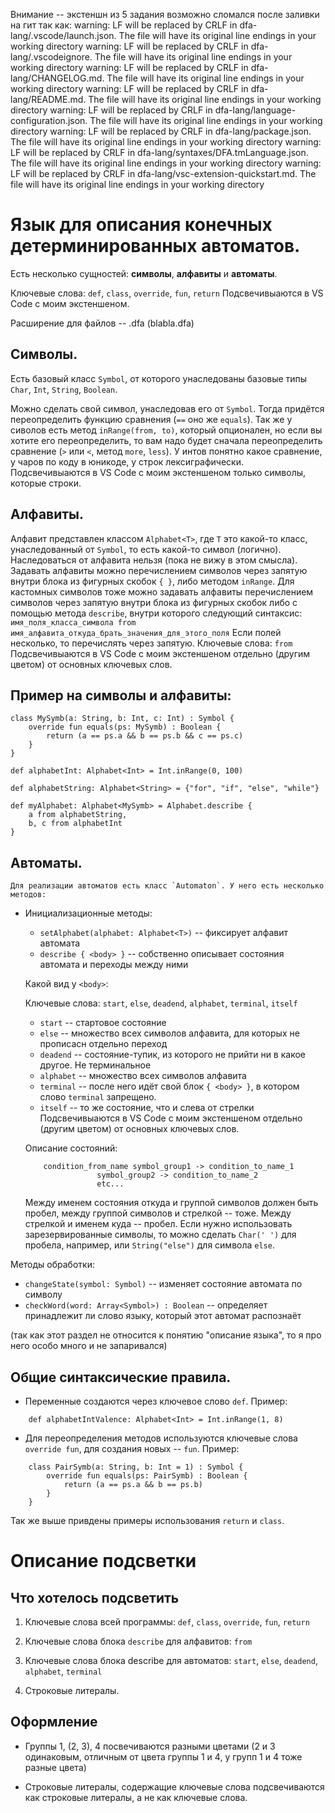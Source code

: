 Внимание -- экстеншн из 5 задания возможно сломался после заливки на гит так как:
warning: LF will be replaced by CRLF in dfa-lang/.vscode/launch.json.
The file will have its original line endings in your working directory
warning: LF will be replaced by CRLF in dfa-lang/.vscodeignore.
The file will have its original line endings in your working directory
warning: LF will be replaced by CRLF in dfa-lang/CHANGELOG.md.
The file will have its original line endings in your working directory
warning: LF will be replaced by CRLF in dfa-lang/README.md.
The file will have its original line endings in your working directory
warning: LF will be replaced by CRLF in dfa-lang/language-configuration.json.
The file will have its original line endings in your working directory
warning: LF will be replaced by CRLF in dfa-lang/package.json.
The file will have its original line endings in your working directory
warning: LF will be replaced by CRLF in dfa-lang/syntaxes/DFA.tmLanguage.json.
The file will have its original line endings in your working directory
warning: LF will be replaced by CRLF in dfa-lang/vsc-extension-quickstart.md.
The file will have its original line endings in your working directory

# Язык для описания конечных детерминированных автоматов.

Есть несколько сущностей: **символы**, **алфавиты** и **автоматы**. 

Ключевые слова:
	`def`, `class`, `override`, `fun`, `return`
Подсвечивыаются в VS Code с моим экстеншеном.

Расширение для файлов --	.dfa (blabla.dfa)

## Символы.
Есть базовый класс `Symbol`, от которого унаследованы базовые типы `Char`, `Int`, `String`, `Boolean`.

Можно сделать свой символ, унаследовав его от `Symbol`. Тогда придётся переопределить функцию сравнения (`==` оно же `equals`).
Так же у сиволов есть метод `inRange(from, to)`, который опционален, но если вы хотите его переопределить, 
то вам надо будет сначала переопределить сравнение (`>` или `<`, метод `more`, `less`). У интов понятно какое сравнение,
у чаров по коду в юникоде, у строк лексиграфически.
Подсвечивыаются в VS Code с моим экстеншеном только символы, которые строки.

## Алфавиты.
Алфавит представлен классом `Alphabet<T>`, где `T` это какой-то класс, унаследованный от `Symbol`, то есть какой-то символ (логично).
Наследоваться от алфавита нельзя (пока не вижу в этом смысла). Задавать алфавиты можно перечислением символов
через запятую внутри блока из фигурных скобок `{ }`, либо методом `inRange`. Для кастомных символов тоже можно 
задавать алфавиты перечислением символов через запятую внутри блока из фигурных скобок либо с помощью метода `describe`,
внутри которого следующий синтаксис: 
`имя_поля_класса_символа from имя_алфавита_откуда_брать_значения_для_этого_поля`
Если полей несколько, то перечислять через запятую. 
Ключевые слова: `from`
Подсвечивыаются в VS Code с моим экстеншеном отдельно (другим цветом) от основных ключевых слов.

## Пример на символы и алфавиты:
```
class MySymb(a: String, b: Int, c: Int) : Symbol {
	override fun equals(ps: MySymb) : Boolean {
		return (a == ps.a && b == ps.b && c == ps.c)
	}
}

def alphabetInt: Alphabet<Int> = Int.inRange(0, 100)

def alphabetString: Alphabet<String> = {"for", "if", "else", "while"}

def myAlphabet: Alphabet<MySymb> = Alphabet.describe {
	a from alphabetString,
	b, c from alphabetInt
}
```
## Автоматы.
    Для реализации автоматов есть класс `Automaton`. У него есть несколько методов:
* Инициализационные методы: 
	* `setAlphabet(alphabet: Alphabet<T>)` 	-- фиксирует алфавит автомата
	* `describe { <body> }`       			-- собственно описывает состояния автомата и переходы между ними

    Какой вид у `<body>`:

    Ключевые слова: `start`, `else`, `deadend`, `alphabet`, `terminal`, `itself`
    * `start`     -- стартовое состояние
	* `else`      -- множество всех символов алфавита, для которых не прописасн отдельно переход
	* `deadend`   -- состояние-тупик, из которого не прийти ни в какое другое. Не терминальное
	* `alphabet`  -- множество всех символов алфавита
	* `terminal`  -- после него идёт свой блок `{ <body> }`, в котором слово `terminal` запрещено.
	* `itself` -- то же состояние, что и слева от стрелки
	Подсвечивыаются в VS Code с моим экстеншеном отдельно (другим цветом) от основных ключевых слов.

	Описание состояний:
    ```
		condition_from_name	symbol_group1 -> condition_to_name_1
					symbol_group2 -> condition_to_name_2
					etc...
    ```

	Между именем состояния откуда и группой символов должен быть пробел, между группой символов и стрелкой -- тоже.
	Между стрелкой и именем куда -- пробел. Если нужно использовать зарезервированные символы, то можно сделать
	`Char(' ')` для пробела, например, или `String("else")` для символа `else`.

Методы обработки:
* `changeState(symbol: Symbol)`			    -- изменяет состояние автомата по символу
* `checkWord(word: Array<Symbol>) : Boolean`	-- определяет принадлежит ли слово языку, который этот автомат распознаёт

(так как этот раздел не относится к понятию "описание языка", то я про него особо много и не запаривался)

## Общие синтаксические правила.
* Переменные создаются через ключевое слово `def`. Пример:
```
	def alphabetIntValence: Alphabet<Int> = Int.inRange(1, 8)
```
* Для переопределения методов используются ключевые слова `override fun`, для создания новых -- `fun`. Пример:
```
	class PairSymb(a: String, b: Int = 1) : Symbol {
		override fun equals(ps: PairSymb) : Boolean {
			return (a == ps.a && b == ps.b)
		}
	}
```
Так же выше привдены примеры использования `return` и `class`.


# Описание подсветки

## Что хотелось подсветить

1. Ключевые слова всей программы: `def`, `class`, `override`, `fun`, `return`

2. Ключевые слова блока `describe` для алфавитов: `from`

3. Ключевые слова блока describe для автоматов: `start`, `else`, `deadend`, `alphabet`, `terminal`

4. Строковые литералы.


## Оформление

* Группы 1, (2, 3), 4 посвечиваются разными цветами (2 и 3 одинаковым, отличным от цвета группы 1 и 4, у групп 1 и 4 тоже разные цвета)

* Строковые литералы, содержащие ключевые слова подсвечиваются как строковые литералы, а не как ключевые слова.






















